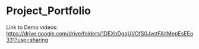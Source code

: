 # Project_Portfolio

Link to Demo videos: https://drive.google.com/drive/folders/1DEXbDgqUVOfS0JvctFAitMepEsEEo331?usp=sharing 
